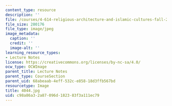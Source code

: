 ```yaml
---
content_type: resource
description: ''
file: /courses/4-614-religious-architecture-and-islamic-cultures-fall-2002/c98a86a32a87096d182383f3a111ec79_4044.jpg
file_size: 280176
file_type: image/jpeg
image_metadata:
  caption: ''
  credit: ''
  image-alt: ''
learning_resource_types:
- Lecture Notes
license: https://creativecommons.org/licenses/by-nc-sa/4.0/
ocw_type: OCWImage
parent_title: Lecture Notes
parent_type: CourseSection
parent_uid: 68abeaab-4eff-532c-e858-18d3ffb567bd
resourcetype: Image
title: 4044.jpg
uid: c98a86a3-2a87-096d-1823-83f3a111ec79
---
```


